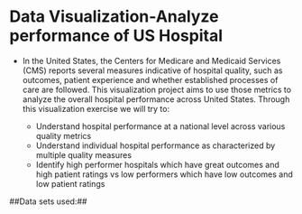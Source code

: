 # Data Visualization-Analyze performance of US Hospital
* In the United States, the Centers for Medicare and Medicaid Services (CMS) reports several measures indicative of hospital quality, such as outcomes, patient experience and      whether established processes of care are followed. This visualization project aims to use those metrics to analyze the overall hospital performance across United States.        Through this visualization exercise we will try to:

     * Understand hospital performance at a national level across various quality metrics
     * Understand individual hospital performance as characterized by multiple quality measures
     * Identify high performer hospitals which have great outcomes and high patient ratings vs low performers which have low outcomes and low patient ratings 
     
##Data sets used:##
